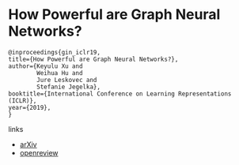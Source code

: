 # How Powerful are Graph Neural Networks?

```
@inproceedings{gin_iclr19,    
title={How Powerful are Graph Neural Networks?},    
author={Keyulu Xu and
        Weihua Hu and
        Jure Leskovec and
        Stefanie Jegelka},    
booktitle={International Conference on Learning Representations (ICLR)},    
year={2019},    
}
```

links
- [arXiv](https://arxiv.org/abs/1810.00826)
- [openreview](https://openreview.net/forum?id=ryGs6iA5Km)

